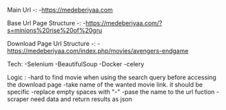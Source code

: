Main Url -:
    -https://medeberiyaa.com

Base Url Page Structure -:
    -https://medeberiyaa.com/?s=minions%20rise%20of%20gru

Download Page Url Structure -:
    -https://medeberiyaa.com/index.php/movies/avengers-endgame

Tech:
    -Selenium
    -BeautifulSoup
    -Docker
    -celery

Logic :
    -hard to find movie when using the search query before accessing the download page
    -take name of the wanted movie link. it should be specific
    -replace empty spaces with "-"
    -pase the name to the url fuction
    -scraper need data and return results as json
